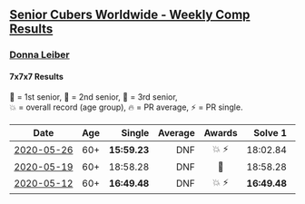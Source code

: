 <style>table {white-space: nowrap;}</style>

## [Senior Cubers Worldwide - Weekly Comp Results](/scw-comp/results/)
### [Donna Leiber](README.md)
#### 7x7x7 Results

<span style="white-space: nowrap;">🥇 = 1st senior</span>, <span style="white-space: nowrap;">🥈 = 2nd senior</span>, <span style="white-space: nowrap;">🥉 = 3rd senior</span>, <span style="white-space: nowrap;">💥 = overall record (age group)</span>, <span style="white-space: nowrap;">🔥 = PR average</span>, <span style="white-space: nowrap;">⚡ = PR single</span>.

| Date | Age | Single | Average | Awards | Solve 1 | Solve 2 | Solve 3 | Video |
| :--: | :--: | --: | --: | :--: | --: | --: | --: | :-- |
| [2020-05-26](../../results/2020-05-26/777.md) | 60+ | **15:59.23** | DNF | 💥 ⚡ | 18:02.84 | **15:59.23** | DNS | [Link](https://www.facebook.com/events/637852836799991/permalink/640055109913097/) |
| [2020-05-19](../../results/2020-05-19/777.md) | 60+ | 18:58.28 | DNF | 🥉 | 18:58.28 | 20:37.07 | DNS | [Link](https://www.facebook.com/events/201300894172579/permalink/204801627155839/) |
| [2020-05-12](../../results/2020-05-12/777.md) | 60+ | **16:49.48** | DNF | 💥 ⚡ | **16:49.48** | 18:14.63 | DNS | [Link](https://www.facebook.com/events/276138643524223/permalink/278590303279057/) |


<!-- Global site tag (gtag.js) - Google Analytics -->
<script async src="https://www.googletagmanager.com/gtag/js?id=UA-86348435-3"></script>
<script>window.dataLayer = window.dataLayer || []; function gtag() {dataLayer.push(arguments);} gtag('js', new Date()); gtag('config', 'UA-86348435-3');</script>
